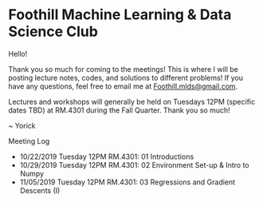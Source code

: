 # Foothill Machine Learning & Data Science Club

Hello!

Thank you so much for coming to the meetings! This is where I will be posting lecture notes, codes, and solutions to different problems! If you have any questions, feel free to email me at Foothill.mlds@gmail.com.

Lectures and workshops will generally be held on Tuesdays 12PM (specific dates TBD) at RM.4301 during the Fall Quarter.
Thank you so much!

~ Yorick

Meeting Log
- 10/22/2019 Tuesday 12PM RM.4301: 01 Introductions
- 10/29/2019 Tuesday 12PM RM.4301: 02 Environment Set-up & Intro to Numpy
- 11/05/2019 Tuesday 12PM RM.4301: 03 Regressions and Gradient Descents (I)
